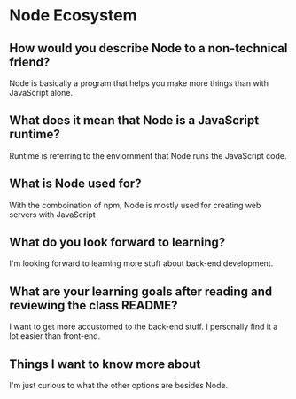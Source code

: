 # Node Ecosystem

## How would you describe Node to a non-technical friend?

Node is basically a program that helps you make more things than with JavaScript alone.

## What does it mean that Node is a JavaScript runtime?

Runtime is referring to the enviornment that Node runs the JavaScript code.

## What is Node used for?

With the comboination of npm, Node is mostly used for creating web servers with JavaScript

## What do you look forward to learning?

I'm looking forward to learning more stuff about back-end development.

## What are your learning goals after reading and reviewing the class README?

I want to get more accustomed to the back-end stuff. I personally find it a lot easier than front-end.

## Things I want to know more about

I'm just curious to what the other options are besides Node.